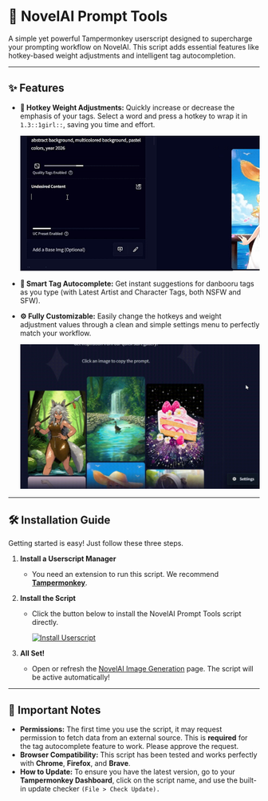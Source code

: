 # 🎨 NovelAI Prompt Tools

A simple yet powerful Tampermonkey userscript designed to supercharge your prompting workflow on NovelAI. This script adds essential features like hotkey-based weight adjustments and intelligent tag autocompletion.

---

## ✨ Features

-   **🚀 Hotkey Weight Adjustments:** Quickly increase or decrease the emphasis of your tags. Select a word and press a hotkey to wrap it in `1.3::1girl::`, saving you time and effort.

    ![Adjusting prompt weights with hotkeys](https://raw.githubusercontent.com/DEX-1101/NovelAI-Prompt-Tools/refs/heads/main/sample/weight.gif)

-   **🧠 Smart Tag Autocomplete:** Get instant suggestions for danbooru tags as you type (with Latest Artist and Character Tags, both NSFW and SFW).

-   **⚙️ Fully Customizable:** Easily change the hotkeys and weight adjustment values through a clean and simple settings menu to perfectly match your workflow.

    ![Customizing hotkeys and settings](https://raw.githubusercontent.com/DEX-1101/NovelAI-Prompt-Tools/refs/heads/main/sample/setting.gif)

---

## 🛠️ Installation Guide

Getting started is easy! Just follow these three steps.

1.  **Install a Userscript Manager**
    -   You need an extension to run this script. We recommend [**Tampermonkey**](https://www.tampermonkey.net/).

2.  **Install the Script**
    -   Click the button below to install the NovelAI Prompt Tools script directly.

        [![Install Userscript](https://img.shields.io/badge/Install%20Userscript-0078D7?style=for-the-badge&logo=javascript&logoColor=white)](https://github.com/DEX-1101/NovelAI-Prompt-Tools/raw/refs/heads/main/NovelAI_Prompt_Tools.user.js)

3.  **All Set!**
    -   Open or refresh the [NovelAI Image Generation](https://novelai.net/image) page. The script will be active automatically!

---

## 📌 Important Notes

-   **Permissions:** The first time you use the script, it may request permission to fetch data from an external source. This is **required** for the tag autocomplete feature to work. Please approve the request.
-   **Browser Compatibility:** This script has been tested and works perfectly with **Chrome**, **Firefox**, and **Brave**.
-   **How to Update:** To ensure you have the latest version, go to your **Tampermonkey Dashboard**, click on the script name, and use the built-in update checker `(File > Check Update).`
